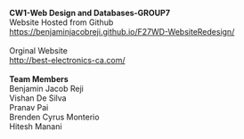 <b>CW1-Web Design and Databases-GROUP7</b><br>
Website Hosted from Github<br>
https://benjaminjacobreji.github.io/F27WD-WebsiteRedesign/<br>
<br>
Orginal Website<br>
http://best-electronics-ca.com/<br>
<br>
<b>Team Members</b><br>
Benjamin Jacob Reji<br>
Vishan De Silva<br>
Pranav Pai<br>
Brenden Cyrus Monterio<br>
Hitesh Manani<br>

